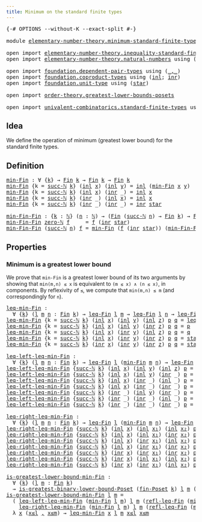 ```yaml
---
title: Minimum on the standard finite types
---
```


<pre class="Agda"><a id="62" class="Symbol">{-#</a> <a id="66" class="Keyword">OPTIONS</a> <a id="74" class="Pragma">--without-K</a> <a id="86" class="Pragma">--exact-split</a> <a id="100" class="Symbol">#-}</a>

<a id="105" class="Keyword">module</a> <a id="112" href="elementary-number-theory.minimum-standard-finite-types.html" class="Module">elementary-number-theory.minimum-standard-finite-types</a> <a id="167" class="Keyword">where</a>

<a id="174" class="Keyword">open</a> <a id="179" class="Keyword">import</a> <a id="186" href="elementary-number-theory.inequality-standard-finite-types.html" class="Module">elementary-number-theory.inequality-standard-finite-types</a>
<a id="244" class="Keyword">open</a> <a id="249" class="Keyword">import</a> <a id="256" href="elementary-number-theory.natural-numbers.html" class="Module">elementary-number-theory.natural-numbers</a> <a id="297" class="Keyword">using</a> <a id="303" class="Symbol">(</a><a id="304" href="elementary-number-theory.natural-numbers.html#1458" class="Datatype">ℕ</a><a id="305" class="Symbol">;</a> <a id="307" href="elementary-number-theory.natural-numbers.html#1479" class="InductiveConstructor">zero-ℕ</a><a id="313" class="Symbol">;</a> <a id="315" href="elementary-number-theory.natural-numbers.html#1492" class="InductiveConstructor">succ-ℕ</a><a id="321" class="Symbol">)</a>

<a id="324" class="Keyword">open</a> <a id="329" class="Keyword">import</a> <a id="336" href="foundation.dependent-pair-types.html" class="Module">foundation.dependent-pair-types</a> <a id="368" class="Keyword">using</a> <a id="374" class="Symbol">(</a><a id="375" href="foundation-core.dependent-pair-types.html#692" class="InductiveConstructor Operator">_,_</a><a id="378" class="Symbol">)</a>
<a id="380" class="Keyword">open</a> <a id="385" class="Keyword">import</a> <a id="392" href="foundation.coproduct-types.html" class="Module">foundation.coproduct-types</a> <a id="419" class="Keyword">using</a> <a id="425" class="Symbol">(</a><a id="426" href="foundation.coproduct-types.html#1253" class="InductiveConstructor">inl</a><a id="429" class="Symbol">;</a> <a id="431" href="foundation.coproduct-types.html#1276" class="InductiveConstructor">inr</a><a id="434" class="Symbol">)</a>
<a id="436" class="Keyword">open</a> <a id="441" class="Keyword">import</a> <a id="448" href="foundation.unit-type.html" class="Module">foundation.unit-type</a> <a id="469" class="Keyword">using</a> <a id="475" class="Symbol">(</a><a id="476" href="foundation.unit-type.html#1108" class="InductiveConstructor">star</a><a id="480" class="Symbol">)</a>

<a id="483" class="Keyword">open</a> <a id="488" class="Keyword">import</a> <a id="495" href="order-theory.greatest-lower-bounds-posets.html" class="Module">order-theory.greatest-lower-bounds-posets</a>

<a id="538" class="Keyword">open</a> <a id="543" class="Keyword">import</a> <a id="550" href="univalent-combinatorics.standard-finite-types.html" class="Module">univalent-combinatorics.standard-finite-types</a> <a id="596" class="Keyword">using</a> <a id="602" class="Symbol">(</a><a id="603" href="univalent-combinatorics.standard-finite-types.html#2293" class="Function">Fin</a><a id="606" class="Symbol">)</a>
</pre>
## Idea

We define the operation of minimum (greatest lower bound) for the standard finite types.

## Definition

<pre class="Agda"><a id="min-Fin"></a><a id="735" href="elementary-number-theory.minimum-standard-finite-types.html#735" class="Function">min-Fin</a> <a id="743" class="Symbol">:</a> <a id="745" class="Symbol">∀</a> <a id="747" class="Symbol">{</a><a id="748" href="elementary-number-theory.minimum-standard-finite-types.html#748" class="Bound">k</a><a id="749" class="Symbol">}</a> <a id="751" class="Symbol">→</a> <a id="753" href="univalent-combinatorics.standard-finite-types.html#2293" class="Function">Fin</a> <a id="757" href="elementary-number-theory.minimum-standard-finite-types.html#748" class="Bound">k</a> <a id="759" class="Symbol">→</a> <a id="761" href="univalent-combinatorics.standard-finite-types.html#2293" class="Function">Fin</a> <a id="765" href="elementary-number-theory.minimum-standard-finite-types.html#748" class="Bound">k</a> <a id="767" class="Symbol">→</a> <a id="769" href="univalent-combinatorics.standard-finite-types.html#2293" class="Function">Fin</a> <a id="773" href="elementary-number-theory.minimum-standard-finite-types.html#748" class="Bound">k</a>
<a id="775" href="elementary-number-theory.minimum-standard-finite-types.html#735" class="Function">min-Fin</a> <a id="783" class="Symbol">{</a><a id="784" class="Argument">k</a> <a id="786" class="Symbol">=</a> <a id="788" href="elementary-number-theory.natural-numbers.html#1492" class="InductiveConstructor">succ-ℕ</a> <a id="795" href="elementary-number-theory.minimum-standard-finite-types.html#795" class="Bound">k</a><a id="796" class="Symbol">}</a> <a id="798" class="Symbol">(</a><a id="799" href="foundation.coproduct-types.html#1253" class="InductiveConstructor">inl</a> <a id="803" href="elementary-number-theory.minimum-standard-finite-types.html#803" class="Bound">x</a><a id="804" class="Symbol">)</a> <a id="806" class="Symbol">(</a><a id="807" href="foundation.coproduct-types.html#1253" class="InductiveConstructor">inl</a> <a id="811" href="elementary-number-theory.minimum-standard-finite-types.html#811" class="Bound">y</a><a id="812" class="Symbol">)</a> <a id="814" class="Symbol">=</a> <a id="816" href="foundation.coproduct-types.html#1253" class="InductiveConstructor">inl</a> <a id="820" class="Symbol">(</a><a id="821" href="elementary-number-theory.minimum-standard-finite-types.html#735" class="Function">min-Fin</a> <a id="829" href="elementary-number-theory.minimum-standard-finite-types.html#803" class="Bound">x</a> <a id="831" href="elementary-number-theory.minimum-standard-finite-types.html#811" class="Bound">y</a><a id="832" class="Symbol">)</a>
<a id="834" href="elementary-number-theory.minimum-standard-finite-types.html#735" class="Function">min-Fin</a> <a id="842" class="Symbol">{</a><a id="843" class="Argument">k</a> <a id="845" class="Symbol">=</a> <a id="847" href="elementary-number-theory.natural-numbers.html#1492" class="InductiveConstructor">succ-ℕ</a> <a id="854" href="elementary-number-theory.minimum-standard-finite-types.html#854" class="Bound">k</a><a id="855" class="Symbol">}</a> <a id="857" class="Symbol">(</a><a id="858" href="foundation.coproduct-types.html#1253" class="InductiveConstructor">inl</a> <a id="862" href="elementary-number-theory.minimum-standard-finite-types.html#862" class="Bound">x</a><a id="863" class="Symbol">)</a> <a id="865" class="Symbol">(</a><a id="866" href="foundation.coproduct-types.html#1276" class="InductiveConstructor">inr</a> <a id="870" class="Symbol">_)</a> <a id="873" class="Symbol">=</a> <a id="875" href="foundation.coproduct-types.html#1253" class="InductiveConstructor">inl</a> <a id="879" href="elementary-number-theory.minimum-standard-finite-types.html#862" class="Bound">x</a>
<a id="881" href="elementary-number-theory.minimum-standard-finite-types.html#735" class="Function">min-Fin</a> <a id="889" class="Symbol">{</a><a id="890" class="Argument">k</a> <a id="892" class="Symbol">=</a> <a id="894" href="elementary-number-theory.natural-numbers.html#1492" class="InductiveConstructor">succ-ℕ</a> <a id="901" href="elementary-number-theory.minimum-standard-finite-types.html#901" class="Bound">k</a><a id="902" class="Symbol">}</a> <a id="904" class="Symbol">(</a><a id="905" href="foundation.coproduct-types.html#1276" class="InductiveConstructor">inr</a> <a id="909" class="Symbol">_)</a> <a id="912" class="Symbol">(</a><a id="913" href="foundation.coproduct-types.html#1253" class="InductiveConstructor">inl</a> <a id="917" href="elementary-number-theory.minimum-standard-finite-types.html#917" class="Bound">x</a><a id="918" class="Symbol">)</a> <a id="920" class="Symbol">=</a> <a id="922" href="foundation.coproduct-types.html#1253" class="InductiveConstructor">inl</a> <a id="926" href="elementary-number-theory.minimum-standard-finite-types.html#917" class="Bound">x</a>
<a id="928" href="elementary-number-theory.minimum-standard-finite-types.html#735" class="Function">min-Fin</a> <a id="936" class="Symbol">{</a><a id="937" class="Argument">k</a> <a id="939" class="Symbol">=</a> <a id="941" href="elementary-number-theory.natural-numbers.html#1492" class="InductiveConstructor">succ-ℕ</a> <a id="948" href="elementary-number-theory.minimum-standard-finite-types.html#948" class="Bound">k</a><a id="949" class="Symbol">}</a> <a id="951" class="Symbol">(</a><a id="952" href="foundation.coproduct-types.html#1276" class="InductiveConstructor">inr</a> <a id="956" class="Symbol">_)</a> <a id="959" class="Symbol">(</a><a id="960" href="foundation.coproduct-types.html#1276" class="InductiveConstructor">inr</a> <a id="964" class="Symbol">_)</a> <a id="967" class="Symbol">=</a> <a id="969" href="foundation.coproduct-types.html#1276" class="InductiveConstructor">inr</a> <a id="973" href="foundation.unit-type.html#1108" class="InductiveConstructor">star</a>

<a id="min-Fin-Fin"></a><a id="979" href="elementary-number-theory.minimum-standard-finite-types.html#979" class="Function">min-Fin-Fin</a> <a id="991" class="Symbol">:</a> <a id="993" class="Symbol">{</a><a id="994" href="elementary-number-theory.minimum-standard-finite-types.html#994" class="Bound">k</a> <a id="996" class="Symbol">:</a> <a id="998" href="elementary-number-theory.natural-numbers.html#1458" class="Datatype">ℕ</a><a id="999" class="Symbol">}</a> <a id="1001" class="Symbol">(</a><a id="1002" href="elementary-number-theory.minimum-standard-finite-types.html#1002" class="Bound">n</a> <a id="1004" class="Symbol">:</a> <a id="1006" href="elementary-number-theory.natural-numbers.html#1458" class="Datatype">ℕ</a><a id="1007" class="Symbol">)</a> <a id="1009" class="Symbol">→</a> <a id="1011" class="Symbol">(</a><a id="1012" href="univalent-combinatorics.standard-finite-types.html#2293" class="Function">Fin</a> <a id="1016" class="Symbol">(</a><a id="1017" href="elementary-number-theory.natural-numbers.html#1492" class="InductiveConstructor">succ-ℕ</a> <a id="1024" href="elementary-number-theory.minimum-standard-finite-types.html#1002" class="Bound">n</a><a id="1025" class="Symbol">)</a> <a id="1027" class="Symbol">→</a> <a id="1029" href="univalent-combinatorics.standard-finite-types.html#2293" class="Function">Fin</a> <a id="1033" href="elementary-number-theory.minimum-standard-finite-types.html#994" class="Bound">k</a><a id="1034" class="Symbol">)</a> <a id="1036" class="Symbol">→</a> <a id="1038" href="univalent-combinatorics.standard-finite-types.html#2293" class="Function">Fin</a> <a id="1042" href="elementary-number-theory.minimum-standard-finite-types.html#994" class="Bound">k</a>
<a id="1044" href="elementary-number-theory.minimum-standard-finite-types.html#979" class="Function">min-Fin-Fin</a> <a id="1056" href="elementary-number-theory.natural-numbers.html#1479" class="InductiveConstructor">zero-ℕ</a> <a id="1063" href="elementary-number-theory.minimum-standard-finite-types.html#1063" class="Bound">f</a>     <a id="1069" class="Symbol">=</a> <a id="1071" href="elementary-number-theory.minimum-standard-finite-types.html#1063" class="Bound">f</a> <a id="1073" class="Symbol">(</a><a id="1074" href="foundation.coproduct-types.html#1276" class="InductiveConstructor">inr</a> <a id="1078" href="foundation.unit-type.html#1108" class="InductiveConstructor">star</a><a id="1082" class="Symbol">)</a>
<a id="1084" href="elementary-number-theory.minimum-standard-finite-types.html#979" class="Function">min-Fin-Fin</a> <a id="1096" class="Symbol">(</a><a id="1097" href="elementary-number-theory.natural-numbers.html#1492" class="InductiveConstructor">succ-ℕ</a> <a id="1104" href="elementary-number-theory.minimum-standard-finite-types.html#1104" class="Bound">n</a><a id="1105" class="Symbol">)</a> <a id="1107" href="elementary-number-theory.minimum-standard-finite-types.html#1107" class="Bound">f</a> <a id="1109" class="Symbol">=</a> <a id="1111" href="elementary-number-theory.minimum-standard-finite-types.html#735" class="Function">min-Fin</a> <a id="1119" class="Symbol">(</a><a id="1120" href="elementary-number-theory.minimum-standard-finite-types.html#1107" class="Bound">f</a> <a id="1122" class="Symbol">(</a><a id="1123" href="foundation.coproduct-types.html#1276" class="InductiveConstructor">inr</a> <a id="1127" href="foundation.unit-type.html#1108" class="InductiveConstructor">star</a><a id="1131" class="Symbol">))</a> <a id="1134" class="Symbol">(</a><a id="1135" href="elementary-number-theory.minimum-standard-finite-types.html#979" class="Function">min-Fin-Fin</a> <a id="1147" href="elementary-number-theory.minimum-standard-finite-types.html#1104" class="Bound">n</a> <a id="1149" class="Symbol">(λ</a> <a id="1152" href="elementary-number-theory.minimum-standard-finite-types.html#1152" class="Bound">k</a> <a id="1154" class="Symbol">→</a> <a id="1156" href="elementary-number-theory.minimum-standard-finite-types.html#1107" class="Bound">f</a> <a id="1158" class="Symbol">(</a><a id="1159" href="foundation.coproduct-types.html#1253" class="InductiveConstructor">inl</a> <a id="1163" href="elementary-number-theory.minimum-standard-finite-types.html#1152" class="Bound">k</a><a id="1164" class="Symbol">)))</a>
</pre>
## Properties

### Minimum is a greatest lower bound

We prove that `min-Fin` is a greatest lower bound of its two arguments by showing that `min(m,n) ≤ x` is equivalent to `(m ≤ x) ∧ (n ≤ x)`, in components. By reflexivity of `≤`, we compute that `min(m,n) ≤ m` (and correspondingly for `n`).

<pre class="Agda"><a id="leq-min-Fin"></a><a id="1476" href="elementary-number-theory.minimum-standard-finite-types.html#1476" class="Function">leq-min-Fin</a> <a id="1488" class="Symbol">:</a>
  <a id="1492" class="Symbol">∀</a> <a id="1494" class="Symbol">{</a><a id="1495" href="elementary-number-theory.minimum-standard-finite-types.html#1495" class="Bound">k</a><a id="1496" class="Symbol">}</a> <a id="1498" class="Symbol">(</a><a id="1499" href="elementary-number-theory.minimum-standard-finite-types.html#1499" class="Bound">l</a> <a id="1501" href="elementary-number-theory.minimum-standard-finite-types.html#1501" class="Bound">m</a> <a id="1503" href="elementary-number-theory.minimum-standard-finite-types.html#1503" class="Bound">n</a> <a id="1505" class="Symbol">:</a> <a id="1507" href="univalent-combinatorics.standard-finite-types.html#2293" class="Function">Fin</a> <a id="1511" href="elementary-number-theory.minimum-standard-finite-types.html#1495" class="Bound">k</a><a id="1512" class="Symbol">)</a> <a id="1514" class="Symbol">→</a> <a id="1516" href="elementary-number-theory.inequality-standard-finite-types.html#1164" class="Function">leq-Fin</a> <a id="1524" href="elementary-number-theory.minimum-standard-finite-types.html#1499" class="Bound">l</a> <a id="1526" href="elementary-number-theory.minimum-standard-finite-types.html#1501" class="Bound">m</a> <a id="1528" class="Symbol">→</a> <a id="1530" href="elementary-number-theory.inequality-standard-finite-types.html#1164" class="Function">leq-Fin</a> <a id="1538" href="elementary-number-theory.minimum-standard-finite-types.html#1499" class="Bound">l</a> <a id="1540" href="elementary-number-theory.minimum-standard-finite-types.html#1503" class="Bound">n</a> <a id="1542" class="Symbol">→</a> <a id="1544" href="elementary-number-theory.inequality-standard-finite-types.html#1164" class="Function">leq-Fin</a> <a id="1552" href="elementary-number-theory.minimum-standard-finite-types.html#1499" class="Bound">l</a> <a id="1554" class="Symbol">(</a><a id="1555" href="elementary-number-theory.minimum-standard-finite-types.html#735" class="Function">min-Fin</a> <a id="1563" href="elementary-number-theory.minimum-standard-finite-types.html#1501" class="Bound">m</a> <a id="1565" href="elementary-number-theory.minimum-standard-finite-types.html#1503" class="Bound">n</a><a id="1566" class="Symbol">)</a>
<a id="1568" href="elementary-number-theory.minimum-standard-finite-types.html#1476" class="Function">leq-min-Fin</a> <a id="1580" class="Symbol">{</a><a id="1581" class="Argument">k</a> <a id="1583" class="Symbol">=</a> <a id="1585" href="elementary-number-theory.natural-numbers.html#1492" class="InductiveConstructor">succ-ℕ</a> <a id="1592" href="elementary-number-theory.minimum-standard-finite-types.html#1592" class="Bound">k</a><a id="1593" class="Symbol">}</a> <a id="1595" class="Symbol">(</a><a id="1596" href="foundation.coproduct-types.html#1253" class="InductiveConstructor">inl</a> <a id="1600" href="elementary-number-theory.minimum-standard-finite-types.html#1600" class="Bound">x</a><a id="1601" class="Symbol">)</a> <a id="1603" class="Symbol">(</a><a id="1604" href="foundation.coproduct-types.html#1253" class="InductiveConstructor">inl</a> <a id="1608" href="elementary-number-theory.minimum-standard-finite-types.html#1608" class="Bound">y</a><a id="1609" class="Symbol">)</a> <a id="1611" class="Symbol">(</a><a id="1612" href="foundation.coproduct-types.html#1253" class="InductiveConstructor">inl</a> <a id="1616" href="elementary-number-theory.minimum-standard-finite-types.html#1616" class="Bound">z</a><a id="1617" class="Symbol">)</a> <a id="1619" href="elementary-number-theory.minimum-standard-finite-types.html#1619" class="Bound">p</a> <a id="1621" href="elementary-number-theory.minimum-standard-finite-types.html#1621" class="Bound">q</a> <a id="1623" class="Symbol">=</a> <a id="1625" href="elementary-number-theory.minimum-standard-finite-types.html#1476" class="Function">leq-min-Fin</a> <a id="1637" href="elementary-number-theory.minimum-standard-finite-types.html#1600" class="Bound">x</a> <a id="1639" href="elementary-number-theory.minimum-standard-finite-types.html#1608" class="Bound">y</a> <a id="1641" href="elementary-number-theory.minimum-standard-finite-types.html#1616" class="Bound">z</a> <a id="1643" href="elementary-number-theory.minimum-standard-finite-types.html#1619" class="Bound">p</a> <a id="1645" href="elementary-number-theory.minimum-standard-finite-types.html#1621" class="Bound">q</a>
<a id="1647" href="elementary-number-theory.minimum-standard-finite-types.html#1476" class="Function">leq-min-Fin</a> <a id="1659" class="Symbol">{</a><a id="1660" class="Argument">k</a> <a id="1662" class="Symbol">=</a> <a id="1664" href="elementary-number-theory.natural-numbers.html#1492" class="InductiveConstructor">succ-ℕ</a> <a id="1671" href="elementary-number-theory.minimum-standard-finite-types.html#1671" class="Bound">k</a><a id="1672" class="Symbol">}</a> <a id="1674" class="Symbol">(</a><a id="1675" href="foundation.coproduct-types.html#1253" class="InductiveConstructor">inl</a> <a id="1679" href="elementary-number-theory.minimum-standard-finite-types.html#1679" class="Bound">x</a><a id="1680" class="Symbol">)</a> <a id="1682" class="Symbol">(</a><a id="1683" href="foundation.coproduct-types.html#1253" class="InductiveConstructor">inl</a> <a id="1687" href="elementary-number-theory.minimum-standard-finite-types.html#1687" class="Bound">y</a><a id="1688" class="Symbol">)</a> <a id="1690" class="Symbol">(</a><a id="1691" href="foundation.coproduct-types.html#1276" class="InductiveConstructor">inr</a> <a id="1695" href="elementary-number-theory.minimum-standard-finite-types.html#1695" class="Bound">z</a><a id="1696" class="Symbol">)</a> <a id="1698" href="elementary-number-theory.minimum-standard-finite-types.html#1698" class="Bound">p</a> <a id="1700" href="elementary-number-theory.minimum-standard-finite-types.html#1700" class="Bound">q</a> <a id="1702" class="Symbol">=</a> <a id="1704" href="elementary-number-theory.minimum-standard-finite-types.html#1698" class="Bound">p</a>
<a id="1706" href="elementary-number-theory.minimum-standard-finite-types.html#1476" class="Function">leq-min-Fin</a> <a id="1718" class="Symbol">{</a><a id="1719" class="Argument">k</a> <a id="1721" class="Symbol">=</a> <a id="1723" href="elementary-number-theory.natural-numbers.html#1492" class="InductiveConstructor">succ-ℕ</a> <a id="1730" href="elementary-number-theory.minimum-standard-finite-types.html#1730" class="Bound">k</a><a id="1731" class="Symbol">}</a> <a id="1733" class="Symbol">(</a><a id="1734" href="foundation.coproduct-types.html#1253" class="InductiveConstructor">inl</a> <a id="1738" href="elementary-number-theory.minimum-standard-finite-types.html#1738" class="Bound">x</a><a id="1739" class="Symbol">)</a> <a id="1741" class="Symbol">(</a><a id="1742" href="foundation.coproduct-types.html#1276" class="InductiveConstructor">inr</a> <a id="1746" href="elementary-number-theory.minimum-standard-finite-types.html#1746" class="Bound">y</a><a id="1747" class="Symbol">)</a> <a id="1749" class="Symbol">(</a><a id="1750" href="foundation.coproduct-types.html#1253" class="InductiveConstructor">inl</a> <a id="1754" href="elementary-number-theory.minimum-standard-finite-types.html#1754" class="Bound">z</a><a id="1755" class="Symbol">)</a> <a id="1757" href="elementary-number-theory.minimum-standard-finite-types.html#1757" class="Bound">p</a> <a id="1759" href="elementary-number-theory.minimum-standard-finite-types.html#1759" class="Bound">q</a> <a id="1761" class="Symbol">=</a> <a id="1763" href="elementary-number-theory.minimum-standard-finite-types.html#1759" class="Bound">q</a>
<a id="1765" href="elementary-number-theory.minimum-standard-finite-types.html#1476" class="Function">leq-min-Fin</a> <a id="1777" class="Symbol">{</a><a id="1778" class="Argument">k</a> <a id="1780" class="Symbol">=</a> <a id="1782" href="elementary-number-theory.natural-numbers.html#1492" class="InductiveConstructor">succ-ℕ</a> <a id="1789" href="elementary-number-theory.minimum-standard-finite-types.html#1789" class="Bound">k</a><a id="1790" class="Symbol">}</a> <a id="1792" class="Symbol">(</a><a id="1793" href="foundation.coproduct-types.html#1253" class="InductiveConstructor">inl</a> <a id="1797" href="elementary-number-theory.minimum-standard-finite-types.html#1797" class="Bound">x</a><a id="1798" class="Symbol">)</a> <a id="1800" class="Symbol">(</a><a id="1801" href="foundation.coproduct-types.html#1276" class="InductiveConstructor">inr</a> <a id="1805" href="elementary-number-theory.minimum-standard-finite-types.html#1805" class="Bound">y</a><a id="1806" class="Symbol">)</a> <a id="1808" class="Symbol">(</a><a id="1809" href="foundation.coproduct-types.html#1276" class="InductiveConstructor">inr</a> <a id="1813" href="elementary-number-theory.minimum-standard-finite-types.html#1813" class="Bound">z</a><a id="1814" class="Symbol">)</a> <a id="1816" href="elementary-number-theory.minimum-standard-finite-types.html#1816" class="Bound">p</a> <a id="1818" href="elementary-number-theory.minimum-standard-finite-types.html#1818" class="Bound">q</a> <a id="1820" class="Symbol">=</a> <a id="1822" href="foundation.unit-type.html#1108" class="InductiveConstructor">star</a>
<a id="1827" href="elementary-number-theory.minimum-standard-finite-types.html#1476" class="Function">leq-min-Fin</a> <a id="1839" class="Symbol">{</a><a id="1840" class="Argument">k</a> <a id="1842" class="Symbol">=</a> <a id="1844" href="elementary-number-theory.natural-numbers.html#1492" class="InductiveConstructor">succ-ℕ</a> <a id="1851" href="elementary-number-theory.minimum-standard-finite-types.html#1851" class="Bound">k</a><a id="1852" class="Symbol">}</a> <a id="1854" class="Symbol">(</a><a id="1855" href="foundation.coproduct-types.html#1276" class="InductiveConstructor">inr</a> <a id="1859" href="elementary-number-theory.minimum-standard-finite-types.html#1859" class="Bound">x</a><a id="1860" class="Symbol">)</a> <a id="1862" class="Symbol">(</a><a id="1863" href="foundation.coproduct-types.html#1276" class="InductiveConstructor">inr</a> <a id="1867" href="elementary-number-theory.minimum-standard-finite-types.html#1867" class="Bound">y</a><a id="1868" class="Symbol">)</a> <a id="1870" class="Symbol">(</a><a id="1871" href="foundation.coproduct-types.html#1276" class="InductiveConstructor">inr</a> <a id="1875" href="elementary-number-theory.minimum-standard-finite-types.html#1875" class="Bound">z</a><a id="1876" class="Symbol">)</a> <a id="1878" href="elementary-number-theory.minimum-standard-finite-types.html#1878" class="Bound">p</a> <a id="1880" href="elementary-number-theory.minimum-standard-finite-types.html#1880" class="Bound">q</a> <a id="1882" class="Symbol">=</a> <a id="1884" href="foundation.unit-type.html#1108" class="InductiveConstructor">star</a>

<a id="leq-left-leq-min-Fin"></a><a id="1890" href="elementary-number-theory.minimum-standard-finite-types.html#1890" class="Function">leq-left-leq-min-Fin</a> <a id="1911" class="Symbol">:</a>
  <a id="1915" class="Symbol">∀</a> <a id="1917" class="Symbol">{</a><a id="1918" href="elementary-number-theory.minimum-standard-finite-types.html#1918" class="Bound">k</a><a id="1919" class="Symbol">}</a> <a id="1921" class="Symbol">(</a><a id="1922" href="elementary-number-theory.minimum-standard-finite-types.html#1922" class="Bound">l</a> <a id="1924" href="elementary-number-theory.minimum-standard-finite-types.html#1924" class="Bound">m</a> <a id="1926" href="elementary-number-theory.minimum-standard-finite-types.html#1926" class="Bound">n</a> <a id="1928" class="Symbol">:</a> <a id="1930" href="univalent-combinatorics.standard-finite-types.html#2293" class="Function">Fin</a> <a id="1934" href="elementary-number-theory.minimum-standard-finite-types.html#1918" class="Bound">k</a><a id="1935" class="Symbol">)</a> <a id="1937" class="Symbol">→</a> <a id="1939" href="elementary-number-theory.inequality-standard-finite-types.html#1164" class="Function">leq-Fin</a> <a id="1947" href="elementary-number-theory.minimum-standard-finite-types.html#1922" class="Bound">l</a> <a id="1949" class="Symbol">(</a><a id="1950" href="elementary-number-theory.minimum-standard-finite-types.html#735" class="Function">min-Fin</a> <a id="1958" href="elementary-number-theory.minimum-standard-finite-types.html#1924" class="Bound">m</a> <a id="1960" href="elementary-number-theory.minimum-standard-finite-types.html#1926" class="Bound">n</a><a id="1961" class="Symbol">)</a> <a id="1963" class="Symbol">→</a> <a id="1965" href="elementary-number-theory.inequality-standard-finite-types.html#1164" class="Function">leq-Fin</a> <a id="1973" href="elementary-number-theory.minimum-standard-finite-types.html#1922" class="Bound">l</a> <a id="1975" href="elementary-number-theory.minimum-standard-finite-types.html#1924" class="Bound">m</a>
<a id="1977" href="elementary-number-theory.minimum-standard-finite-types.html#1890" class="Function">leq-left-leq-min-Fin</a> <a id="1998" class="Symbol">{</a><a id="1999" href="elementary-number-theory.natural-numbers.html#1492" class="InductiveConstructor">succ-ℕ</a> <a id="2006" href="elementary-number-theory.minimum-standard-finite-types.html#2006" class="Bound">k</a><a id="2007" class="Symbol">}</a> <a id="2009" class="Symbol">(</a><a id="2010" href="foundation.coproduct-types.html#1253" class="InductiveConstructor">inl</a> <a id="2014" href="elementary-number-theory.minimum-standard-finite-types.html#2014" class="Bound">x</a><a id="2015" class="Symbol">)</a> <a id="2017" class="Symbol">(</a><a id="2018" href="foundation.coproduct-types.html#1253" class="InductiveConstructor">inl</a> <a id="2022" href="elementary-number-theory.minimum-standard-finite-types.html#2022" class="Bound">y</a><a id="2023" class="Symbol">)</a> <a id="2025" class="Symbol">(</a><a id="2026" href="foundation.coproduct-types.html#1253" class="InductiveConstructor">inl</a> <a id="2030" href="elementary-number-theory.minimum-standard-finite-types.html#2030" class="Bound">z</a><a id="2031" class="Symbol">)</a> <a id="2033" href="elementary-number-theory.minimum-standard-finite-types.html#2033" class="Bound">p</a> <a id="2035" class="Symbol">=</a> <a id="2037" href="elementary-number-theory.minimum-standard-finite-types.html#1890" class="Function">leq-left-leq-min-Fin</a> <a id="2058" href="elementary-number-theory.minimum-standard-finite-types.html#2014" class="Bound">x</a> <a id="2060" href="elementary-number-theory.minimum-standard-finite-types.html#2022" class="Bound">y</a> <a id="2062" href="elementary-number-theory.minimum-standard-finite-types.html#2030" class="Bound">z</a> <a id="2064" href="elementary-number-theory.minimum-standard-finite-types.html#2033" class="Bound">p</a>
<a id="2066" href="elementary-number-theory.minimum-standard-finite-types.html#1890" class="Function">leq-left-leq-min-Fin</a> <a id="2087" class="Symbol">{</a><a id="2088" href="elementary-number-theory.natural-numbers.html#1492" class="InductiveConstructor">succ-ℕ</a> <a id="2095" href="elementary-number-theory.minimum-standard-finite-types.html#2095" class="Bound">k</a><a id="2096" class="Symbol">}</a> <a id="2098" class="Symbol">(</a><a id="2099" href="foundation.coproduct-types.html#1253" class="InductiveConstructor">inl</a> <a id="2103" href="elementary-number-theory.minimum-standard-finite-types.html#2103" class="Bound">x</a><a id="2104" class="Symbol">)</a> <a id="2106" class="Symbol">(</a><a id="2107" href="foundation.coproduct-types.html#1253" class="InductiveConstructor">inl</a> <a id="2111" href="elementary-number-theory.minimum-standard-finite-types.html#2111" class="Bound">y</a><a id="2112" class="Symbol">)</a> <a id="2114" class="Symbol">(</a><a id="2115" href="foundation.coproduct-types.html#1276" class="InductiveConstructor">inr</a> <a id="2119" class="Symbol">_)</a> <a id="2122" href="elementary-number-theory.minimum-standard-finite-types.html#2122" class="Bound">p</a> <a id="2124" class="Symbol">=</a> <a id="2126" href="elementary-number-theory.minimum-standard-finite-types.html#2122" class="Bound">p</a>
<a id="2128" href="elementary-number-theory.minimum-standard-finite-types.html#1890" class="Function">leq-left-leq-min-Fin</a> <a id="2149" class="Symbol">{</a><a id="2150" href="elementary-number-theory.natural-numbers.html#1492" class="InductiveConstructor">succ-ℕ</a> <a id="2157" href="elementary-number-theory.minimum-standard-finite-types.html#2157" class="Bound">k</a><a id="2158" class="Symbol">}</a> <a id="2160" class="Symbol">(</a><a id="2161" href="foundation.coproduct-types.html#1253" class="InductiveConstructor">inl</a> <a id="2165" href="elementary-number-theory.minimum-standard-finite-types.html#2165" class="Bound">x</a><a id="2166" class="Symbol">)</a> <a id="2168" class="Symbol">(</a><a id="2169" href="foundation.coproduct-types.html#1276" class="InductiveConstructor">inr</a> <a id="2173" class="Symbol">_)</a> <a id="2176" class="Symbol">(</a><a id="2177" href="foundation.coproduct-types.html#1253" class="InductiveConstructor">inl</a> <a id="2181" class="Symbol">_)</a> <a id="2184" href="elementary-number-theory.minimum-standard-finite-types.html#2184" class="Bound">p</a> <a id="2186" class="Symbol">=</a> <a id="2188" href="foundation.unit-type.html#1108" class="InductiveConstructor">star</a>
<a id="2193" href="elementary-number-theory.minimum-standard-finite-types.html#1890" class="Function">leq-left-leq-min-Fin</a> <a id="2214" class="Symbol">{</a><a id="2215" href="elementary-number-theory.natural-numbers.html#1492" class="InductiveConstructor">succ-ℕ</a> <a id="2222" href="elementary-number-theory.minimum-standard-finite-types.html#2222" class="Bound">k</a><a id="2223" class="Symbol">}</a> <a id="2225" class="Symbol">(</a><a id="2226" href="foundation.coproduct-types.html#1253" class="InductiveConstructor">inl</a> <a id="2230" href="elementary-number-theory.minimum-standard-finite-types.html#2230" class="Bound">x</a><a id="2231" class="Symbol">)</a> <a id="2233" class="Symbol">(</a><a id="2234" href="foundation.coproduct-types.html#1276" class="InductiveConstructor">inr</a> <a id="2238" class="Symbol">_)</a> <a id="2241" class="Symbol">(</a><a id="2242" href="foundation.coproduct-types.html#1276" class="InductiveConstructor">inr</a> <a id="2246" class="Symbol">_)</a> <a id="2249" href="elementary-number-theory.minimum-standard-finite-types.html#2249" class="Bound">p</a> <a id="2251" class="Symbol">=</a> <a id="2253" href="foundation.unit-type.html#1108" class="InductiveConstructor">star</a>
<a id="2258" href="elementary-number-theory.minimum-standard-finite-types.html#1890" class="Function">leq-left-leq-min-Fin</a> <a id="2279" class="Symbol">{</a><a id="2280" href="elementary-number-theory.natural-numbers.html#1492" class="InductiveConstructor">succ-ℕ</a> <a id="2287" href="elementary-number-theory.minimum-standard-finite-types.html#2287" class="Bound">k</a><a id="2288" class="Symbol">}</a> <a id="2290" class="Symbol">(</a><a id="2291" href="foundation.coproduct-types.html#1276" class="InductiveConstructor">inr</a> <a id="2295" class="Symbol">_)</a> <a id="2298" class="Symbol">(</a><a id="2299" href="foundation.coproduct-types.html#1253" class="InductiveConstructor">inl</a> <a id="2303" href="elementary-number-theory.minimum-standard-finite-types.html#2303" class="Bound">y</a><a id="2304" class="Symbol">)</a> <a id="2306" class="Symbol">(</a><a id="2307" href="foundation.coproduct-types.html#1276" class="InductiveConstructor">inr</a> <a id="2311" class="Symbol">_)</a> <a id="2314" href="elementary-number-theory.minimum-standard-finite-types.html#2314" class="Bound">p</a> <a id="2316" class="Symbol">=</a> <a id="2318" href="elementary-number-theory.minimum-standard-finite-types.html#2314" class="Bound">p</a>
<a id="2320" href="elementary-number-theory.minimum-standard-finite-types.html#1890" class="Function">leq-left-leq-min-Fin</a> <a id="2341" class="Symbol">{</a><a id="2342" href="elementary-number-theory.natural-numbers.html#1492" class="InductiveConstructor">succ-ℕ</a> <a id="2349" href="elementary-number-theory.minimum-standard-finite-types.html#2349" class="Bound">k</a><a id="2350" class="Symbol">}</a> <a id="2352" class="Symbol">(</a><a id="2353" href="foundation.coproduct-types.html#1276" class="InductiveConstructor">inr</a> <a id="2357" class="Symbol">_)</a> <a id="2360" class="Symbol">(</a><a id="2361" href="foundation.coproduct-types.html#1276" class="InductiveConstructor">inr</a> <a id="2365" class="Symbol">_)</a> <a id="2368" class="Symbol">(</a><a id="2369" href="foundation.coproduct-types.html#1253" class="InductiveConstructor">inl</a> <a id="2373" class="Symbol">_)</a> <a id="2376" href="elementary-number-theory.minimum-standard-finite-types.html#2376" class="Bound">p</a> <a id="2378" class="Symbol">=</a> <a id="2380" href="foundation.unit-type.html#1108" class="InductiveConstructor">star</a>
<a id="2385" href="elementary-number-theory.minimum-standard-finite-types.html#1890" class="Function">leq-left-leq-min-Fin</a> <a id="2406" class="Symbol">{</a><a id="2407" href="elementary-number-theory.natural-numbers.html#1492" class="InductiveConstructor">succ-ℕ</a> <a id="2414" href="elementary-number-theory.minimum-standard-finite-types.html#2414" class="Bound">k</a><a id="2415" class="Symbol">}</a> <a id="2417" class="Symbol">(</a><a id="2418" href="foundation.coproduct-types.html#1276" class="InductiveConstructor">inr</a> <a id="2422" class="Symbol">_)</a> <a id="2425" class="Symbol">(</a><a id="2426" href="foundation.coproduct-types.html#1276" class="InductiveConstructor">inr</a> <a id="2430" class="Symbol">_)</a> <a id="2433" class="Symbol">(</a><a id="2434" href="foundation.coproduct-types.html#1276" class="InductiveConstructor">inr</a> <a id="2438" class="Symbol">_)</a> <a id="2441" href="elementary-number-theory.minimum-standard-finite-types.html#2441" class="Bound">p</a> <a id="2443" class="Symbol">=</a> <a id="2445" href="foundation.unit-type.html#1108" class="InductiveConstructor">star</a>

<a id="leq-right-leq-min-Fin"></a><a id="2451" href="elementary-number-theory.minimum-standard-finite-types.html#2451" class="Function">leq-right-leq-min-Fin</a> <a id="2473" class="Symbol">:</a>
  <a id="2477" class="Symbol">∀</a> <a id="2479" class="Symbol">{</a><a id="2480" href="elementary-number-theory.minimum-standard-finite-types.html#2480" class="Bound">k</a><a id="2481" class="Symbol">}</a> <a id="2483" class="Symbol">(</a><a id="2484" href="elementary-number-theory.minimum-standard-finite-types.html#2484" class="Bound">l</a> <a id="2486" href="elementary-number-theory.minimum-standard-finite-types.html#2486" class="Bound">m</a> <a id="2488" href="elementary-number-theory.minimum-standard-finite-types.html#2488" class="Bound">n</a> <a id="2490" class="Symbol">:</a> <a id="2492" href="univalent-combinatorics.standard-finite-types.html#2293" class="Function">Fin</a> <a id="2496" href="elementary-number-theory.minimum-standard-finite-types.html#2480" class="Bound">k</a><a id="2497" class="Symbol">)</a> <a id="2499" class="Symbol">→</a> <a id="2501" href="elementary-number-theory.inequality-standard-finite-types.html#1164" class="Function">leq-Fin</a> <a id="2509" href="elementary-number-theory.minimum-standard-finite-types.html#2484" class="Bound">l</a> <a id="2511" class="Symbol">(</a><a id="2512" href="elementary-number-theory.minimum-standard-finite-types.html#735" class="Function">min-Fin</a> <a id="2520" href="elementary-number-theory.minimum-standard-finite-types.html#2486" class="Bound">m</a> <a id="2522" href="elementary-number-theory.minimum-standard-finite-types.html#2488" class="Bound">n</a><a id="2523" class="Symbol">)</a> <a id="2525" class="Symbol">→</a> <a id="2527" href="elementary-number-theory.inequality-standard-finite-types.html#1164" class="Function">leq-Fin</a> <a id="2535" href="elementary-number-theory.minimum-standard-finite-types.html#2484" class="Bound">l</a> <a id="2537" href="elementary-number-theory.minimum-standard-finite-types.html#2488" class="Bound">n</a>
<a id="2539" href="elementary-number-theory.minimum-standard-finite-types.html#2451" class="Function">leq-right-leq-min-Fin</a> <a id="2561" class="Symbol">{</a><a id="2562" href="elementary-number-theory.natural-numbers.html#1492" class="InductiveConstructor">succ-ℕ</a> <a id="2569" href="elementary-number-theory.minimum-standard-finite-types.html#2569" class="Bound">k</a><a id="2570" class="Symbol">}</a> <a id="2572" class="Symbol">(</a><a id="2573" href="foundation.coproduct-types.html#1253" class="InductiveConstructor">inl</a> <a id="2577" href="elementary-number-theory.minimum-standard-finite-types.html#2577" class="Bound">x</a><a id="2578" class="Symbol">)</a> <a id="2580" class="Symbol">(</a><a id="2581" href="foundation.coproduct-types.html#1253" class="InductiveConstructor">inl</a> <a id="2585" href="elementary-number-theory.minimum-standard-finite-types.html#2585" class="Bound">x₁</a><a id="2587" class="Symbol">)</a> <a id="2589" class="Symbol">(</a><a id="2590" href="foundation.coproduct-types.html#1253" class="InductiveConstructor">inl</a> <a id="2594" href="elementary-number-theory.minimum-standard-finite-types.html#2594" class="Bound">x₂</a><a id="2596" class="Symbol">)</a> <a id="2598" href="elementary-number-theory.minimum-standard-finite-types.html#2598" class="Bound">p</a> <a id="2600" class="Symbol">=</a> <a id="2602" href="elementary-number-theory.minimum-standard-finite-types.html#2451" class="Function">leq-right-leq-min-Fin</a> <a id="2624" href="elementary-number-theory.minimum-standard-finite-types.html#2577" class="Bound">x</a> <a id="2626" href="elementary-number-theory.minimum-standard-finite-types.html#2585" class="Bound">x₁</a> <a id="2629" href="elementary-number-theory.minimum-standard-finite-types.html#2594" class="Bound">x₂</a> <a id="2632" href="elementary-number-theory.minimum-standard-finite-types.html#2598" class="Bound">p</a>
<a id="2634" href="elementary-number-theory.minimum-standard-finite-types.html#2451" class="Function">leq-right-leq-min-Fin</a> <a id="2656" class="Symbol">{</a><a id="2657" href="elementary-number-theory.natural-numbers.html#1492" class="InductiveConstructor">succ-ℕ</a> <a id="2664" href="elementary-number-theory.minimum-standard-finite-types.html#2664" class="Bound">k</a><a id="2665" class="Symbol">}</a> <a id="2667" class="Symbol">(</a><a id="2668" href="foundation.coproduct-types.html#1253" class="InductiveConstructor">inl</a> <a id="2672" href="elementary-number-theory.minimum-standard-finite-types.html#2672" class="Bound">x</a><a id="2673" class="Symbol">)</a> <a id="2675" class="Symbol">(</a><a id="2676" href="foundation.coproduct-types.html#1253" class="InductiveConstructor">inl</a> <a id="2680" href="elementary-number-theory.minimum-standard-finite-types.html#2680" class="Bound">x₁</a><a id="2682" class="Symbol">)</a> <a id="2684" class="Symbol">(</a><a id="2685" href="foundation.coproduct-types.html#1276" class="InductiveConstructor">inr</a> <a id="2689" href="elementary-number-theory.minimum-standard-finite-types.html#2689" class="Bound">x₂</a><a id="2691" class="Symbol">)</a> <a id="2693" href="elementary-number-theory.minimum-standard-finite-types.html#2693" class="Bound">p</a> <a id="2695" class="Symbol">=</a> <a id="2697" href="foundation.unit-type.html#1108" class="InductiveConstructor">star</a>
<a id="2702" href="elementary-number-theory.minimum-standard-finite-types.html#2451" class="Function">leq-right-leq-min-Fin</a> <a id="2724" class="Symbol">{</a><a id="2725" href="elementary-number-theory.natural-numbers.html#1492" class="InductiveConstructor">succ-ℕ</a> <a id="2732" href="elementary-number-theory.minimum-standard-finite-types.html#2732" class="Bound">k</a><a id="2733" class="Symbol">}</a> <a id="2735" class="Symbol">(</a><a id="2736" href="foundation.coproduct-types.html#1253" class="InductiveConstructor">inl</a> <a id="2740" href="elementary-number-theory.minimum-standard-finite-types.html#2740" class="Bound">x</a><a id="2741" class="Symbol">)</a> <a id="2743" class="Symbol">(</a><a id="2744" href="foundation.coproduct-types.html#1276" class="InductiveConstructor">inr</a> <a id="2748" href="elementary-number-theory.minimum-standard-finite-types.html#2748" class="Bound">x₁</a><a id="2750" class="Symbol">)</a> <a id="2752" class="Symbol">(</a><a id="2753" href="foundation.coproduct-types.html#1253" class="InductiveConstructor">inl</a> <a id="2757" href="elementary-number-theory.minimum-standard-finite-types.html#2757" class="Bound">x₂</a><a id="2759" class="Symbol">)</a> <a id="2761" href="elementary-number-theory.minimum-standard-finite-types.html#2761" class="Bound">p</a> <a id="2763" class="Symbol">=</a> <a id="2765" href="elementary-number-theory.minimum-standard-finite-types.html#2761" class="Bound">p</a>
<a id="2767" href="elementary-number-theory.minimum-standard-finite-types.html#2451" class="Function">leq-right-leq-min-Fin</a> <a id="2789" class="Symbol">{</a><a id="2790" href="elementary-number-theory.natural-numbers.html#1492" class="InductiveConstructor">succ-ℕ</a> <a id="2797" href="elementary-number-theory.minimum-standard-finite-types.html#2797" class="Bound">k</a><a id="2798" class="Symbol">}</a> <a id="2800" class="Symbol">(</a><a id="2801" href="foundation.coproduct-types.html#1253" class="InductiveConstructor">inl</a> <a id="2805" href="elementary-number-theory.minimum-standard-finite-types.html#2805" class="Bound">x</a><a id="2806" class="Symbol">)</a> <a id="2808" class="Symbol">(</a><a id="2809" href="foundation.coproduct-types.html#1276" class="InductiveConstructor">inr</a> <a id="2813" href="elementary-number-theory.minimum-standard-finite-types.html#2813" class="Bound">x₁</a><a id="2815" class="Symbol">)</a> <a id="2817" class="Symbol">(</a><a id="2818" href="foundation.coproduct-types.html#1276" class="InductiveConstructor">inr</a> <a id="2822" href="elementary-number-theory.minimum-standard-finite-types.html#2822" class="Bound">x₂</a><a id="2824" class="Symbol">)</a> <a id="2826" href="elementary-number-theory.minimum-standard-finite-types.html#2826" class="Bound">p</a> <a id="2828" class="Symbol">=</a> <a id="2830" href="foundation.unit-type.html#1108" class="InductiveConstructor">star</a>
<a id="2835" href="elementary-number-theory.minimum-standard-finite-types.html#2451" class="Function">leq-right-leq-min-Fin</a> <a id="2857" class="Symbol">{</a><a id="2858" href="elementary-number-theory.natural-numbers.html#1492" class="InductiveConstructor">succ-ℕ</a> <a id="2865" href="elementary-number-theory.minimum-standard-finite-types.html#2865" class="Bound">k</a><a id="2866" class="Symbol">}</a> <a id="2868" class="Symbol">(</a><a id="2869" href="foundation.coproduct-types.html#1276" class="InductiveConstructor">inr</a> <a id="2873" href="elementary-number-theory.minimum-standard-finite-types.html#2873" class="Bound">x</a><a id="2874" class="Symbol">)</a> <a id="2876" class="Symbol">(</a><a id="2877" href="foundation.coproduct-types.html#1276" class="InductiveConstructor">inr</a> <a id="2881" href="elementary-number-theory.minimum-standard-finite-types.html#2881" class="Bound">x₁</a><a id="2883" class="Symbol">)</a> <a id="2885" class="Symbol">(</a><a id="2886" href="foundation.coproduct-types.html#1276" class="InductiveConstructor">inr</a> <a id="2890" href="elementary-number-theory.minimum-standard-finite-types.html#2890" class="Bound">x₂</a><a id="2892" class="Symbol">)</a> <a id="2894" href="elementary-number-theory.minimum-standard-finite-types.html#2894" class="Bound">p</a> <a id="2896" class="Symbol">=</a> <a id="2898" href="foundation.unit-type.html#1108" class="InductiveConstructor">star</a>
<a id="2903" href="elementary-number-theory.minimum-standard-finite-types.html#2451" class="Function">leq-right-leq-min-Fin</a> <a id="2925" class="Symbol">{</a><a id="2926" href="elementary-number-theory.natural-numbers.html#1492" class="InductiveConstructor">succ-ℕ</a> <a id="2933" href="elementary-number-theory.minimum-standard-finite-types.html#2933" class="Bound">k</a><a id="2934" class="Symbol">}</a> <a id="2936" class="Symbol">(</a><a id="2937" href="foundation.coproduct-types.html#1276" class="InductiveConstructor">inr</a> <a id="2941" href="elementary-number-theory.minimum-standard-finite-types.html#2941" class="Bound">x</a><a id="2942" class="Symbol">)</a> <a id="2944" class="Symbol">(</a><a id="2945" href="foundation.coproduct-types.html#1253" class="InductiveConstructor">inl</a> <a id="2949" href="elementary-number-theory.minimum-standard-finite-types.html#2949" class="Bound">x₁</a><a id="2951" class="Symbol">)</a> <a id="2953" class="Symbol">(</a><a id="2954" href="foundation.coproduct-types.html#1253" class="InductiveConstructor">inl</a> <a id="2958" href="elementary-number-theory.minimum-standard-finite-types.html#2958" class="Bound">x₂</a><a id="2960" class="Symbol">)</a> <a id="2962" href="elementary-number-theory.minimum-standard-finite-types.html#2962" class="Bound">p</a> <a id="2964" class="Symbol">=</a> <a id="2966" href="elementary-number-theory.minimum-standard-finite-types.html#2962" class="Bound">p</a>
<a id="2968" href="elementary-number-theory.minimum-standard-finite-types.html#2451" class="Function">leq-right-leq-min-Fin</a> <a id="2990" class="Symbol">{</a><a id="2991" href="elementary-number-theory.natural-numbers.html#1492" class="InductiveConstructor">succ-ℕ</a> <a id="2998" href="elementary-number-theory.minimum-standard-finite-types.html#2998" class="Bound">k</a><a id="2999" class="Symbol">}</a> <a id="3001" class="Symbol">(</a><a id="3002" href="foundation.coproduct-types.html#1276" class="InductiveConstructor">inr</a> <a id="3006" href="elementary-number-theory.minimum-standard-finite-types.html#3006" class="Bound">x</a><a id="3007" class="Symbol">)</a> <a id="3009" class="Symbol">(</a><a id="3010" href="foundation.coproduct-types.html#1276" class="InductiveConstructor">inr</a> <a id="3014" href="elementary-number-theory.minimum-standard-finite-types.html#3014" class="Bound">x₁</a><a id="3016" class="Symbol">)</a> <a id="3018" class="Symbol">(</a><a id="3019" href="foundation.coproduct-types.html#1253" class="InductiveConstructor">inl</a> <a id="3023" href="elementary-number-theory.minimum-standard-finite-types.html#3023" class="Bound">x₂</a><a id="3025" class="Symbol">)</a> <a id="3027" href="elementary-number-theory.minimum-standard-finite-types.html#3027" class="Bound">p</a> <a id="3029" class="Symbol">=</a> <a id="3031" href="elementary-number-theory.minimum-standard-finite-types.html#3027" class="Bound">p</a>

<a id="is-greatest-lower-bound-min-Fin"></a><a id="3034" href="elementary-number-theory.minimum-standard-finite-types.html#3034" class="Function">is-greatest-lower-bound-min-Fin</a> <a id="3066" class="Symbol">:</a>
  <a id="3070" class="Symbol">∀</a> <a id="3072" class="Symbol">{</a><a id="3073" href="elementary-number-theory.minimum-standard-finite-types.html#3073" class="Bound">k</a><a id="3074" class="Symbol">}</a> <a id="3076" class="Symbol">(</a><a id="3077" href="elementary-number-theory.minimum-standard-finite-types.html#3077" class="Bound">l</a> <a id="3079" href="elementary-number-theory.minimum-standard-finite-types.html#3079" class="Bound">m</a> <a id="3081" class="Symbol">:</a> <a id="3083" href="univalent-combinatorics.standard-finite-types.html#2293" class="Function">Fin</a> <a id="3087" href="elementary-number-theory.minimum-standard-finite-types.html#3073" class="Bound">k</a><a id="3088" class="Symbol">)</a>
  <a id="3092" class="Symbol">→</a> <a id="3094" href="order-theory.greatest-lower-bounds-posets.html#2016" class="Function">is-greatest-binary-lower-bound-Poset</a> <a id="3131" class="Symbol">(</a><a id="3132" href="elementary-number-theory.inequality-standard-finite-types.html#4131" class="Function">fin-Poset</a> <a id="3142" href="elementary-number-theory.minimum-standard-finite-types.html#3073" class="Bound">k</a><a id="3143" class="Symbol">)</a> <a id="3145" href="elementary-number-theory.minimum-standard-finite-types.html#3077" class="Bound">l</a> <a id="3147" href="elementary-number-theory.minimum-standard-finite-types.html#3079" class="Bound">m</a> <a id="3149" class="Symbol">(</a><a id="3150" href="elementary-number-theory.minimum-standard-finite-types.html#735" class="Function">min-Fin</a> <a id="3158" href="elementary-number-theory.minimum-standard-finite-types.html#3077" class="Bound">l</a> <a id="3160" href="elementary-number-theory.minimum-standard-finite-types.html#3079" class="Bound">m</a><a id="3161" class="Symbol">)</a>
<a id="3163" href="elementary-number-theory.minimum-standard-finite-types.html#3034" class="Function">is-greatest-lower-bound-min-Fin</a> <a id="3195" href="elementary-number-theory.minimum-standard-finite-types.html#3195" class="Bound">l</a> <a id="3197" href="elementary-number-theory.minimum-standard-finite-types.html#3197" class="Bound">m</a> <a id="3199" class="Symbol">=</a>
  <a id="3203" class="Symbol">(</a> <a id="3205" href="elementary-number-theory.minimum-standard-finite-types.html#1890" class="Function">leq-left-leq-min-Fin</a> <a id="3226" class="Symbol">(</a><a id="3227" href="elementary-number-theory.minimum-standard-finite-types.html#735" class="Function">min-Fin</a> <a id="3235" href="elementary-number-theory.minimum-standard-finite-types.html#3195" class="Bound">l</a> <a id="3237" href="elementary-number-theory.minimum-standard-finite-types.html#3197" class="Bound">m</a><a id="3238" class="Symbol">)</a> <a id="3240" href="elementary-number-theory.minimum-standard-finite-types.html#3195" class="Bound">l</a> <a id="3242" href="elementary-number-theory.minimum-standard-finite-types.html#3197" class="Bound">m</a> <a id="3244" class="Symbol">(</a><a id="3245" href="elementary-number-theory.inequality-standard-finite-types.html#1913" class="Function">refl-leq-Fin</a> <a id="3258" class="Symbol">(</a><a id="3259" href="elementary-number-theory.minimum-standard-finite-types.html#735" class="Function">min-Fin</a> <a id="3267" href="elementary-number-theory.minimum-standard-finite-types.html#3195" class="Bound">l</a> <a id="3269" href="elementary-number-theory.minimum-standard-finite-types.html#3197" class="Bound">m</a><a id="3270" class="Symbol">))</a><a id="3272" href="foundation-core.dependent-pair-types.html#692" class="InductiveConstructor Operator">,</a>
    <a id="3278" href="elementary-number-theory.minimum-standard-finite-types.html#2451" class="Function">leq-right-leq-min-Fin</a> <a id="3300" class="Symbol">(</a><a id="3301" href="elementary-number-theory.minimum-standard-finite-types.html#735" class="Function">min-Fin</a> <a id="3309" href="elementary-number-theory.minimum-standard-finite-types.html#3195" class="Bound">l</a> <a id="3311" href="elementary-number-theory.minimum-standard-finite-types.html#3197" class="Bound">m</a><a id="3312" class="Symbol">)</a> <a id="3314" href="elementary-number-theory.minimum-standard-finite-types.html#3195" class="Bound">l</a> <a id="3316" href="elementary-number-theory.minimum-standard-finite-types.html#3197" class="Bound">m</a> <a id="3318" class="Symbol">(</a><a id="3319" href="elementary-number-theory.inequality-standard-finite-types.html#1913" class="Function">refl-leq-Fin</a> <a id="3332" class="Symbol">(</a><a id="3333" href="elementary-number-theory.minimum-standard-finite-types.html#735" class="Function">min-Fin</a> <a id="3341" href="elementary-number-theory.minimum-standard-finite-types.html#3195" class="Bound">l</a> <a id="3343" href="elementary-number-theory.minimum-standard-finite-types.html#3197" class="Bound">m</a><a id="3344" class="Symbol">)))</a><a id="3347" href="foundation-core.dependent-pair-types.html#692" class="InductiveConstructor Operator">,</a>
  <a id="3351" class="Symbol">λ</a> <a id="3353" href="elementary-number-theory.minimum-standard-finite-types.html#3353" class="Bound">x</a> <a id="3355" class="Symbol">(</a><a id="3356" href="elementary-number-theory.minimum-standard-finite-types.html#3356" class="Bound">x≤l</a> <a id="3360" href="foundation-core.dependent-pair-types.html#692" class="InductiveConstructor Operator">,</a> <a id="3362" href="elementary-number-theory.minimum-standard-finite-types.html#3362" class="Bound">x≤m</a><a id="3365" class="Symbol">)</a> <a id="3367" class="Symbol">→</a> <a id="3369" href="elementary-number-theory.minimum-standard-finite-types.html#1476" class="Function">leq-min-Fin</a> <a id="3381" href="elementary-number-theory.minimum-standard-finite-types.html#3353" class="Bound">x</a> <a id="3383" href="elementary-number-theory.minimum-standard-finite-types.html#3195" class="Bound">l</a> <a id="3385" href="elementary-number-theory.minimum-standard-finite-types.html#3197" class="Bound">m</a> <a id="3387" href="elementary-number-theory.minimum-standard-finite-types.html#3356" class="Bound">x≤l</a> <a id="3391" href="elementary-number-theory.minimum-standard-finite-types.html#3362" class="Bound">x≤m</a>
</pre>
